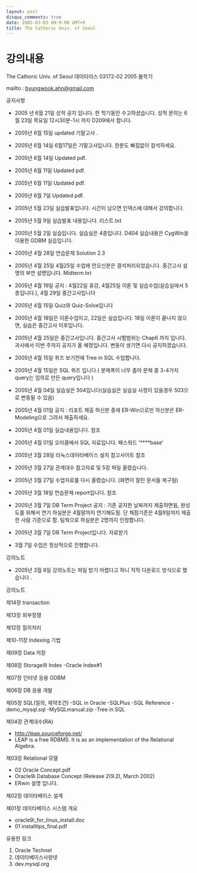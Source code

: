 ```yaml
---
layout: post
disqus_comments: true
date: 2005-03-03 09:9:00 GMT+9
title: The Cathoric Univ. of Seoul 
---
```

# 강의내용

The Cathoric Univ. of Seoul
데이타이스 03172-02
2005 봄학기

mailto : byungwook.ahn@gmail.com

공지사항 

* 2005 년 6월 21일 성적 공지 입니다. 한 학기동안 수고하셨습니다. 성적 문의는 6월 23일 목요일 12시30분-1시 까지 D209에서 합니다.

* 2005년 6월 15일 updated 기말고사 .

* 2005년 6월 14일 6월17일은 기말고사입니다. 한분도 빠짐없이 참석하세요.

* 2005년 6월 14일 Updated pdf.

* 2005년 6월 11일 Updated pdf.

* 2005년 6월 11일 Updated pdf.

* 2005년 6월 7일 Updated pdf.

* 2005년 5월 23일 실습발표입니다. 시간이 남으면 인덱스에 대해서 강의합니다.

* 2005년 5월 9일 실습발표 내용입니다. 리스트.txt

* 2005년 5월 2일 실습입니다. 실습실은 4층입니다. D404 실습내용은 CygWin을 이용한 GDBM 실습입니다.

* 2005년 4월 28일 연습문제 Solution 2.3

* 2005년 4월 25일 4월25일 수업에 안오신분은 결석처리되었습니다. 중간고사 설명의 부연 설명입니다. Midterm.txt 

* 2005년 4월 19일 공지 : 4월22일 휴강, 4월25일 이론 및 실습수업(실습실에서 5층입니다.), 4월 29일 중간고사입니다

* 2005년 4월 15일 Quiz와 Quiz-Solve입니다

* 2005년 4월 18일은 이론수업이고, 22일은 실습입니다. 18일 이론이 끝나지 않으면, 실습은 중간고사 이후입니다.

* 2005년 4월 25일은 중간고사입니다. 중간고사 시험범위는 Chap6 까지 입니다. 과사에서 이번 주까지 공지가 올 예정입니다. 변동이 생기면 다시 공지하겠습니다.

* 2005년 4월 15일 퀴즈 보기전에 Tree in SQL 수업합니다.

* 2005년 4월 15일은 SQL 퀴즈 입니다.( 문제폭이 너무 좁아 문제 중 3-4가지 query는 임의로 만든 query입니다 )

* 2005년 4월 04일 실습실은 504입니다(실습실은 실습실 사정이 있을경우 503으로 변동될 수 있음)

* 2005년 4월 01일 공지 : 리포트 제출 하신분 중에 ER-Win으로만 하신분은 ER-Modeling으로 그려서 제출하세요.

* 2005년 4월 01일 실습내용입니다. 참조 

* 2005년 4월 01일 오라클에서 SQL 자료입니다. 패스워드 ‘****base’

* 2005년 3월 28일 리눅스데이타베이스 설치 참고사이트 참조 

* 2005년 3월 27일 관계대수 참고자료 및 5장 파일 올렸습니다. 

* 2005년 3월 27일 수업자료를 다시 올렸습니다. (화면이 잘린 문서들 복구됨) 

* 2005년 3월 18일 연습문제 report입니다. 참조 

* 2005년 3월 7일 DB Term Project 공지 : 기존 공지한 날짜까지 제출하면됨, 완성도를 위해서 연기 하실분은 4월말까지 연기해도됨. 단 채점기준은 4월9일까지 제출한 사람 기준으로 함. 팀웍으로 하실분은 2명까지 인정합니다. 

* 2005년 3월 7일 DB Term Project입니다. 자료받기 

* 3월 7일 수업은 정상적으로 진행합니다.

강의노트

* 2005년 3월 8일 강의노트는 파일 받기 어렵다고 하니 직적 다운로드 방식으로 했습니다 .


강의노트 

제14장 transaction

제13장 외부정렬 

제12장 질의처리

제10-11장 Indexing 기법 

제09장 Data 저장

제08장 Storage와 Index 
-Oracle Index#1

제07장 인터넷 응용 GDBM

제06장 DB 응용 개발 

제05장 SQL(질의, 제약조건) 
-SQL in Oracle
-SQLPlus
-SQL Reference
-demo_mysql.sql 
-MySQLmanual.zip 
-Tree in SQL

제04장 관계대수(RA) 
- http://leap.sourceforge.net/
- LEAP is a free RDBMS. It is as an implementation of the Relational Algebra. 

제03장 Relational 모델 
- 02 Oracle Concept.pdf 
- Oracle9i Database Concept (Release 2(9.2), March 2002)
- ERwin 설명 입니다.

제02장 데이타베이스 설계 

제01장 데이타베이스 시스템 개요 
- oracle9i_for_linux_install.doc 
- 01 installtips_final.pdf


유용한 링크
1. Oracle Technet 
2. 데이타베이스사랑넷 
3. dev.mysql.org 

